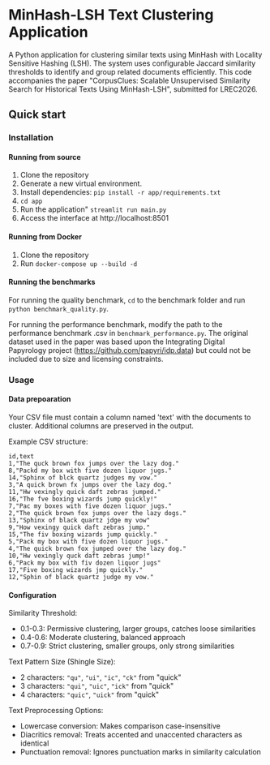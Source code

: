 # MinHash-LSH Text Clustering Application

A Python application for clustering similar texts using MinHash with Locality Sensitive Hashing (LSH). The system uses configurable Jaccard similarity thresholds to identify and group related documents efficiently. This code accompanies the paper "CorpusClues: Scalable Unsupervised Similarity Search for
Historical Texts Using MinHash-LSH", submitted for LREC2026.  

## Quick start

### Installation

#### Running from source
1. Clone the repository
2. Generate a new virtual environment.
3. Install dependencies: ```pip install -r app/requirements.txt```
4. ```cd app```
5. Run the application" ```streamlit run main.py```
6. Access the interface at http://localhost:8501


#### Running from Docker
1. Clone the repository
2. Run ```docker-compose up --build -d```

#### Running the benchmarks

For running the quality benchmark, ```cd``` to the benchmark folder and run ```python benchmark_quality.py```. 

For running the performance benchmark, modify the path to the performance benchmark .csv in ```benchmark_performance.py```. The original dataset used in the paper was based upon the Integrating Digital Papyrology project (https://github.com/papyri/idp.data) but could not be included due to size and licensing constraints.


### Usage

#### Data prepoaration
Your CSV file must contain a column named 'text' with the documents to cluster. Additional columns are preserved in the output.

Example CSV structure:
```
id,text
1,"The quck brown fox jumps over the lazy dog."
8,"Packd my box with five dozen liquor jugs."
14,"Sphinx of blck quartz judges my vow."
3,"A quick brown fx jumps over the lazy dog."
11,"Hw vexingly quick daft zebras jumped."
16,"The fve boxing wizards jump quickly!"
7,"Pac my boxes with five dozen liquor jugs."
2,"The quick brown fox jumps over the lazy dogs."
13,"Sphinx of black quartz jdge my vow"
9,"How vexingy quick daft zebras jump."
15,"The fiv boxing wizards jump quickly."
5,"Pack my box with five dozen liquor jugs."
4,"The quick brown fox jumped over the lazy dog."
10,"Hw vexingly quck daft zebras jump!"
6,"Pack my box with fiv dozen liquor jugs"
17,"Five boxing wizards jmp quickly."
12,"Sphin of black quartz judge my vow."
```

#### Configuration

Similarity Threshold:
- 0.1-0.3: Permissive clustering, larger groups, catches loose similarities
- 0.4-0.6: Moderate clustering, balanced approach
- 0.7-0.9: Strict clustering, smaller groups, only strong similarities

Text Pattern Size (Shingle Size):
- 2 characters: `"qu"`, `"ui"`, `"ic"`, `"ck"` from "quick"
- 3 characters: `"qui"`, `"uic"`, `"ick"` from "quick"
- 4 characters: `"quic"`, `"uick"` from "quick"

Text Preprocessing Options:
- Lowercase conversion: Makes comparison case-insensitive
- Diacritics removal: Treats accented and unaccented characters as identical
- Punctuation removal: Ignores punctuation marks in similarity calculation